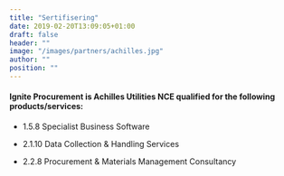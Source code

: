 ```yaml
---
title: "Sertifisering"
date: 2019-02-20T13:09:05+01:00
draft: false
header: ""
image: "/images/partners/achilles.jpg"
author: ""
position: ""
---
```


#### Ignite Procurement is Achilles Utilities NCE qualified for the following products/services:
- 1.5.8 Specialist Business Software

- 2.1.10 Data Collection & Handling Services

- 2.2.8 Procurement & Materials Management Consultancy